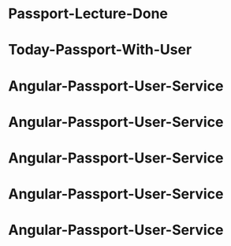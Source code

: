# Passport-Lecture-Done
# Today-Passport-With-User
# Angular-Passport-User-Service
# Angular-Passport-User-Service
# Angular-Passport-User-Service
# Angular-Passport-User-Service
# Angular-Passport-User-Service
